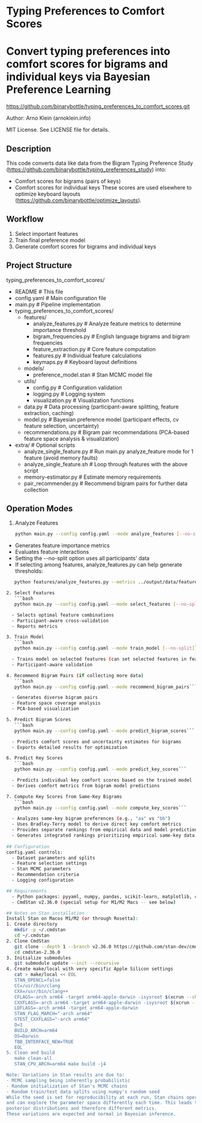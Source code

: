 
# Typing Preferences to Comfort Scores 
Convert typing preferences into comfort scores for bigrams 
and individual keys via Bayesian Preference Learning
================================================================================

https://github.com/binarybottle/typing_preferences_to_comfort_scores.git

Author: Arno Klein (arnoklein.info)

MIT License. See LICENSE file for details.

## Description
This code converts data like data from the Bigram Typing Preference Study 
(https://github.com/binarybottle/typing_preferences_study) into:
- Comfort scores for bigrams (pairs of keys)
- Comfort scores for individual keys
These scores are used elsewhere to optimize keyboard layouts 
(https://github.com/binarybottle/optimize_layouts).

## Workflow
1. Select important features
2. Train final preference model
3. Generate comfort scores for bigrams and individual keys

## Project Structure
typing_preferences_to_comfort_scores/                           
- README                    # This file
- config.yaml               # Main configuration file
- main.py                   # Pipeline implementation
- typing_preferences_to_comfort_scores/                       
   - features/                  
       - analyze_features.py    # Analyze feature metrics to determine importance threshold
       - bigram_frequencies.py  # English language bigrams and bigram frequencies
       - feature_extraction.py  # Core feature computation
       - features.py            # Individual feature calculations
       - keymaps.py             # Keyboard layout definitions
   - models/                  
       - preference_model.stan  # Stan MCMC model file
   - utils/                     
       - config.py              # Configuration validation
       - logging.py             # Logging system
       - visualization.py       # Visualization functions
   - data.py                  # Data processing (participant-aware splitting, feature extraction, caching)
   - model.py                 # Bayesian preference model (participant effects, cv feature selection, uncertainty)
   - recommendations.py       # Bigram pair recommendations (PCA-based feature space analysis & visualization)
- extra/                    # Optional scripts
  - analyze_single_feature.py # Run main.py analyze_feature mode for 1 feature (avoid memory faults)
  - analyze_single_feature.sh # Loop through features with the above script
  - memory-estimator.py       # Estimate memory requirements   
  - pair_recommender.py       # Recommend bigram pairs for further data collection

## Operation Modes
1. Analyze Features
   ```bash
   python main.py --config config.yaml --mode analyze_features [--no-split]```

  - Generates feature importance metrics
  - Evaluates feature interactions
  - Setting the --no-split option uses all participants' data
  - If selecting among features, analyze_features.py can help generate thresholds:

```bash
   python features/analyze_features.py --metrics ../output/data/feature_metrics.csv```

2. Select Features
   ```bash
   python main.py --config config.yaml --mode select_features [--no-split]```

  - Selects optimal feature combinations
  - Participant-aware cross-validation
  - Reports metrics

3. Train Model
   ```bash
   python main.py --config config.yaml --mode train_model [--no-split]```

  - Trains model on selected features (can set selected features in feature_metrics.csv from step 1)
  - Participant-aware validation

4. Recommend Bigram Pairs (if collecting more data)
   ```bash
   python main.py --config config.yaml --mode recommend_bigram_pairs```

  - Generates diverse bigram pairs
  - Feature space coverage analysis
  - PCA-based visualization

5. Predict Bigram Scores
   ```bash
   python main.py --config config.yaml --mode predict_bigram_scores```

  - Predicts comfort scores and uncertainty estimates for bigrams
  - Exports detailed results for optimization

6. Predict Key Scores
   ```bash
   python main.py --config config.yaml --mode predict_key_scores```

  - Predicts individual key comfort scores based on the trained model
  - Derives comfort metrics from bigram model predictions

7. Compute Key Scores from Same-Key Bigrams
   ```bash
   python main.py --config config.yaml --mode compute_key_scores```

  - Analyzes same-key bigram preferences (e.g., "aa" vs "bb")
  - Uses Bradley-Terry model to derive direct key comfort metrics
  - Provides separate rankings from empirical data and model predictions
  - Generates integrated rankings prioritizing empirical same-key data
  
## Configuration
config.yaml controls:
  - Dataset parameters and splits
  - Feature selection settings
  - Stan MCMC parameters
  - Recommendation criteria
  - Logging configuration

## Requirements
  - Python packages: pyyaml, numpy, pandas, scikit-learn, matplotlib, cmdstanpy, adjustText, pydantic, tenacity
  - CmdStan v2.36.0 (special setup for M1/M2 Macs -- see below)

## Notes on Stan installation
Install Stan on Macos M1/M2 (or through Rosetta):
1. Create directory
   mkdir -p ~/.cmdstan
   cd ~/.cmdstan
2. Clone CmdStan
   git clone --depth 1 --branch v2.36.0 https://github.com/stan-dev/cmdstan.git cmdstan-2.36.0
   cd cmdstan-2.36.0
3. Initialize submodules
   git submodule update --init --recursive
4. Create make/local with very specific Apple Silicon settings
   cat > make/local << EOL
   STAN_OPENCL=false
   CC=/usr/bin/clang
   CXX=/usr/bin/clang++
   CFLAGS=-arch arm64 -target arm64-apple-darwin -isysroot $(xcrun --show-sdk-path)
   CXXFLAGS=-arch arm64 -target arm64-apple-darwin -isysroot $(xcrun --show-sdk-path)
   LDFLAGS=-arch arm64 -target arm64-apple-darwin
   STAN_FLAG_MARCH="-arch arm64"
   GTEST_CXXFLAGS="-arch arm64"
   O=3
   BUILD_ARCH=arm64
   OS=Darwin
   TBB_INTERFACE_NEW=TRUE
   EOL
5. Clean and build
   make clean-all
   STAN_CPU_ARCH=arm64 make build -j4

Note: Variations in Stan results are due to:
- MCMC sampling being inherently probabilistic
- Random initialization of Stan's MCMC chains
- Random train/test data splits using numpy's random seed
While the seed is set for reproducibility at each run, Stan chains operate independently 
and can explore the parameter space differently each time. This leads to slightly different 
posterior distributions and therefore different metrics.
These variations are expected and normal in Bayesian inference.
